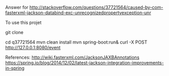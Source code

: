 Answer for 
http://stackoverflow.com/questions/37721564/caused-by-com-fasterxml-jackson-databind-exc-unrecognizedpropertyexception-unr

To use this projet

git clone 

cd q37721564
mvn clean install
mvn spring-boot:run&
curl -X POST http://127.0.0.1:8080/event


References:
http://wiki.fasterxml.com/JacksonJAXBAnnotations
https://spring.io/blog/2014/12/02/latest-jackson-integration-improvements-in-spring
